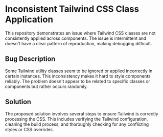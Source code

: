 # Inconsistent Tailwind CSS Class Application

This repository demonstrates an issue where Tailwind CSS classes are not consistently applied across components. The issue is intermittent and doesn't have a clear pattern of reproduction, making debugging difficult.

## Bug Description
Some Tailwind utility classes seem to be ignored or applied incorrectly in certain instances. This inconsistency makes it hard to style components reliably.  The problem doesn't appear to be related to specific classes or components but rather occurs randomly.

## Solution
The proposed solution involves several steps to ensure Tailwind is correctly processing the CSS.  This includes verifying the Tailwind configuration, cleaning the build process, and thoroughly checking for any conflicting styles or CSS overrides.